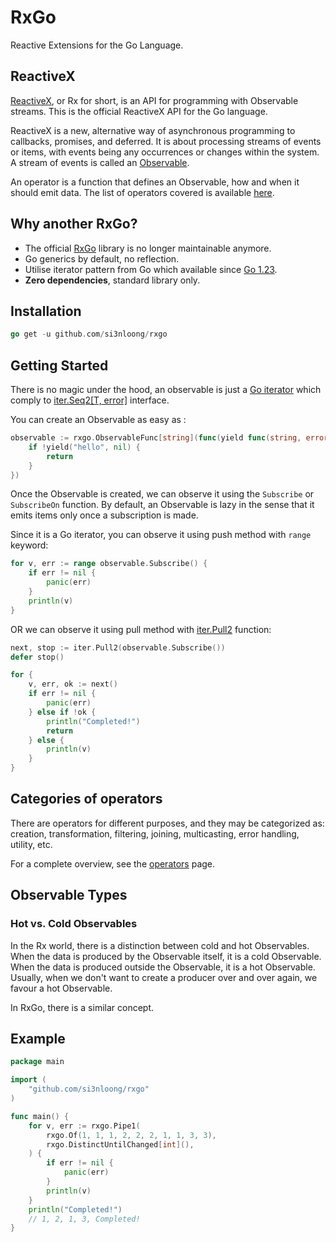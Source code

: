 # RxGo

Reactive Extensions for the Go Language.

## ReactiveX

[ReactiveX](http://reactivex.io/), or Rx for short, is an API for programming with Observable streams. This is the official ReactiveX API for the Go language.

ReactiveX is a new, alternative way of asynchronous programming to callbacks, promises, and deferred. It is about processing streams of events or items, with events being any occurrences or changes within the system. A stream of events is called an [Observable](http://reactivex.io/documentation/contract.html).

An operator is a function that defines an Observable, how and when it should emit data. The list of operators covered is available [here](README.md#).

## Why another RxGo?

- The official [RxGo](https://github.com/ReactiveX/RxGo) library is no longer maintainable anymore.
- Go generics by default, no reflection.
- Utilise iterator pattern from Go which available since [Go 1.23](https://go.dev/blog/go1.23).
- **Zero dependencies**, standard library only.

## Installation

```go
go get -u github.com/si3nloong/rxgo
```

## Getting Started

There is no magic under the hood, an observable is just a [Go iterator](https://go.dev/blog/range-functions) which comply to [iter.Seq2[T, error]](https://pkg.go.dev/iter#Seq2) interface.

You can create an Observable as easy as :

```go
observable := rxgo.ObservableFunc[string](func(yield func(string, error) bool) {
	if !yield("hello", nil) {
		return
	}
})
```

Once the Observable is created, we can observe it using the `Subscribe` or `SubscribeOn` function. By default, an Observable is lazy in the sense that it emits items only once a subscription is made.

Since it is a Go iterator, you can observe it using push method with `range` keyword:

```go
for v, err := range observable.Subscribe() {
	if err != nil {
		panic(err)
	}
	println(v)
}
```

OR we can observe it using pull method with [iter.Pull2](https://pkg.go.dev/iter#Pull2) function:

```go
next, stop := iter.Pull2(observable.Subscribe())
defer stop()

for {
	v, err, ok := next()
	if err != nil {
		panic(err)
	} else if !ok {
		println("Completed!")
		return
	} else {
		println(v)
	}
}
```

## Categories of operators

There are operators for different purposes, and they may be categorized as: creation, transformation, filtering, joining, multicasting, error handling, utility, etc.

For a complete overview, see the [operators](/docs/operators.md) page.

## Observable Types

### Hot vs. Cold Observables

In the Rx world, there is a distinction between cold and hot Observables. When the data is produced by the Observable itself, it is a cold Observable. When the data is produced outside the Observable, it is a hot Observable. Usually, when we don't want to create a producer over and over again, we favour a hot Observable.

In RxGo, there is a similar concept.

## Example

```go
package main

import (
	"github.com/si3nloong/rxgo"
)

func main() {
    for v, err := rxgo.Pipe1(
		rxgo.Of(1, 1, 1, 2, 2, 2, 1, 1, 3, 3),
		rxgo.DistinctUntilChanged[int](),
	) {
		if err != nil {
			panic(err)
		}
		println(v)
	}
	println("Completed!")
    // 1, 2, 1, 3, Completed!
}
```
